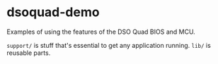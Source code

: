 
# dsoquad-demo

Examples of using the features of the DSO Quad BIOS and MCU.

`support/` is stuff that's essential to get any application running.  `lib/` is reusable parts.

